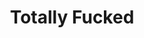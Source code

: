 ---
ee_id: '220'
site: '1'
type: '2'
long_id: 2003-001 Totally Fucked
url: 2003-001-totally-fucked
year: '2003'
medium: Modded Super Mario Brothers cartridge
commission:
add_credit:
dims:
pitch: "​Super Mario stuck on a cube."
ps: "​This one is an infinite loop of Mario stuck on a cube. A year later I cribbed
  this scene for the beginning of Paper Rad and I’s Super Mario Movie. I have hardly
  ever shown this, but it is one of my favourites. Also, of note, I lost the source
  code, ROM, and nearly everything associated with the project shortly after making
  it in 2003. In my defence, I had just turned 25, and well, just wasn’t very organised
  (my studio at this point was still under my loft bed). Anyway, sometime many years
  later, I found the actual finished version in a pile of old ROM chips. In 2013 -
  as I was long out of the 6502 game - I gave it 2 Todd Bailey / Andrew Reitano of
  Narrat1ve who sucked the data off of the ROM, and reconstructed the .NES emulator
  file. Thx again guys!&nbsp;"
live_url:
related: "[20] [2005-001-super-mario-movie] 2005-001 Super Mario Movie"
title: Totally Fucked
youtube:
imgs: |-
  fucked-2003-001-cartridge-database-ih.jpg
  fucked-2003-001-still-2-database-ih.jpg
  fucked-2003-001-still-3-database-ih.jpg
subheading:
year2: '2003'
download: totally-fucked-2003-001-master.nes.zip
add_credits:
related_code: "[4511] [totally-fucked] Totally Fucked (Code)"
! '':
layout: things-i-made
---